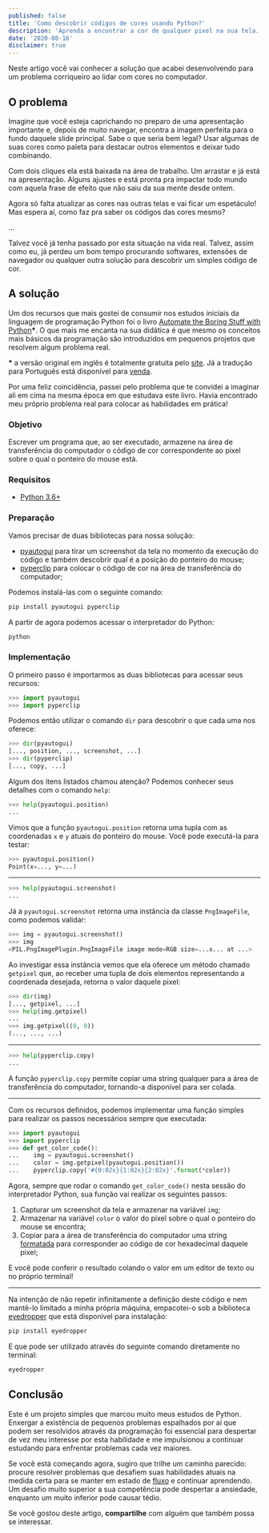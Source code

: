 ```yaml
---
published: false
title: 'Como descobrir códigos de cores usando Python?'
description: 'Aprenda a encontrar a cor de qualquer pixel na sua tela.'
date: '2020-08-16'
disclaimer: true
---
```


Neste artigo você vai conhecer a solução que acabei desenvolvendo para um problema corriqueiro ao lidar com cores no computador.

## O problema

Imagine que você esteja caprichando no preparo de uma apresentação importante e, depois de muito navegar, encontra a imagem perfeita para o fundo daquele slide principal. Sabe o que seria bem legal? Usar algumas de suas cores como paleta para destacar outros elementos e deixar tudo combinando.

Com dois cliques ela está baixada na área de trabalho. Um arrastar e já está na apresentação. Alguns ajustes e está pronta pra impactar todo mundo com aquela frase de efeito que não saiu da sua mente desde ontem.

Agora só falta atualizar as cores nas outras telas e vai ficar um espetáculo! Mas espera aí, como faz pra saber os códigos das cores mesmo?

...

Talvez você já tenha passado por esta situação na vida real. Talvez, assim como eu, já perdeu um bom tempo procurando softwares, extensões de navegador ou qualquer outra solução para descobrir um simples código de cor.

## A solução

Um dos recursos que mais gostei de consumir nos estudos iniciais da linguagem de programação Python foi o livro <a target="_blank" rel="noopener" href="https://automatetheboringstuff.com/">Automate the Boring Stuff with Python</a>**\***. O que mais me encanta na sua didática é que mesmo os conceitos mais básicos da programação são introduzidos em pequenos projetos que resolvem algum problema real.

**\*** a versão original em inglês é totalmente gratuita pelo <a target="_blank" rel="noopener" href="https://automatetheboringstuff.com/">site</a>. Já a tradução para Português está disponível para <a target="_blank" rel="noopener" href="https://amzn.to/3h2DO4H">venda</a>.

Por uma feliz coincidência, passei pelo problema que te convidei a imaginar ali em cima na mesma época em que estudava este livro. Havia encontrado meu próprio problema real para colocar as habilidades em prática!

### Objetivo

Escrever um programa que, ao ser executado, armazene na área de transferência do computador o código de cor correspondente ao pixel sobre o qual o ponteiro do mouse está.

### Requisitos

- <a target="_blank" rel="noopener" href="https://www.python.org/downloads/">Python 3.6+</a>

### Preparação

Vamos precisar de duas bibliotecas para nossa solução:
- <a target="_blank" rel="noopener" href="https://pyautogui.readthedocs.io/en/latest/index.html">pyautogui</a> para tirar um screenshot da tela no momento da execução do código e também descobrir qual é a posição do ponteiro do mouse;
- <a target="_blank" rel="noopener" href="https://pyperclip.readthedocs.io/en/latest/">pyperclip</a> para colocar o código de cor na área de transferência do computador;

Podemos instalá-las com o seguinte comando:

```bash
pip install pyautogui pyperclip
```

A partir de agora podemos acessar o interpretador do Python:

```bash
python
```

### Implementação

O primeiro passo é importarmos as duas bibliotecas para acessar seus recursos:

```python
>>> import pyautogui
>>> import pyperclip
```

Podemos então utilizar o comando `dir` para descobrir o que cada uma nos oferece:

```python
>>> dir(pyautogui)
[..., position, ..., screenshot, ...]
>>> dir(pyperclip)
[..., copy, ...]
```

Algum dos itens listados chamou atenção? Podemos conhecer seus detalhes com o comando `help`:

```python
>>> help(pyautogui.position)
...
```

Vimos que a função `pyautogui.position` retorna uma tupla com as coordenadas `x` e `y` atuais do ponteiro do mouse. Você pode executá-la para testar:

```python
>>> pyautogui.position()
Point(x=..., y=...)
```

---

```python
>>> help(pyautogui.screenshot)
...
```

Já a `pyautogui.screenshot` retorna uma instância da classe `PngImageFile`, como podemos validar:

```python
>>> img = pyautogui.screenshot()
>>> img
<PIL.PngImagePlugin.PngImageFile image mode=RGB size=...x... at ...>
```

Ao investigar essa instância vemos que ela oferece um método chamado `getpixel` que, ao receber uma tupla de dois elementos representando a coordenada desejada, retorna o valor daquele pixel:

```python
>>> dir(img)
[..., getpixel, ...]
>>> help(img.getpixel)
...
>>> img.getpixel((0, 0))
(..., ..., ...)
```

---

```python
>>> help(pyperclip.copy)
...
```

A função `pyperclip.copy` permite copiar uma string qualquer para a área de transferência do computador, tornando-a disponível para ser colada.

---

Com os recursos definidos, podemos implementar uma função simples para realizar os passos necessários sempre que executada:

```python
>>> import pyautogui
>>> import pyperclip
>>> def get_color_code():
...    img = pyautogui.screenshot()
...    color = img.getpixel(pyautogui.position())
...    pyperclip.copy('#{0:02x}{1:02x}{2:02x}'.format(*color))
```

Agora, sempre que rodar o comando `get_color_code()` nesta sessão do interpretador Python, sua função vai realizar os seguintes passos:
1. Capturar um screenshot da tela e armazenar na variável `img`;
2. Armazenar na variável `color` o valor do pixel sobre o qual o ponteiro do mouse se encontra;
3. Copiar para a área de transferência do computador uma string <a target="_blank" rel="noopener" href="https://stackoverflow.com/a/19996754/9234095">formatada</a> para corresponder ao código de cor hexadecimal daquele pixel;

E você pode conferir o resultado colando o valor em um editor de texto ou no próprio terminal!

---

Na intenção de não repetir infinitamente a definição deste código e nem mantê-lo limitado a minha própria máquina, empacotei-o sob a biblioteca <a target="_blank" rel="noopener" href="https://pypi.org/project/eyedropper/">eyedropper</a> que está disponível para instalação:

```bash
pip install eyedropper
```

E que pode ser utilizado através do seguinte comando diretamente no terminal:

```bash
eyedropper
```

## Conclusão

Este é um projeto simples que marcou muito meus estudos de Python. Enxergar a existência de pequenos problemas espalhados por aí que podem ser resolvidos através da programação foi essencial para despertar de vez meu interesse por esta habilidade e me impulsionou a continuar estudando para enfrentar problemas cada vez maiores.

Se você está começando agora, sugiro que trilhe um caminho parecido: procure resolver problemas que desafiem suas habilidades atuais na medida certa para se manter em estado de <a target="_blank" rel="noopener" href="https://www.ted.com/talks/mihaly_csikszentmihalyi_flow_the_secret_to_happiness?language=pt-br#t-588436">fluxo</a> e continuar aprendendo. Um desafio muito superior a sua competência pode despertar a ansiedade, enquanto um muito inferior pode causar tédio.

Se você gostou deste artigo, **compartilhe** com alguém que também possa se interessar.
